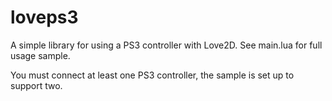 loveps3
=======

A simple library for using a PS3 controller with Love2D. See main.lua for full usage sample. 

You must connect at least one PS3 controller, the sample is set up to support two.
